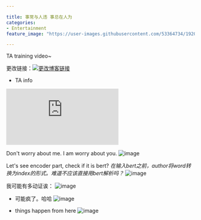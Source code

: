 ```yaml
---

title: 事常与人违 事总在人为
categories:
- Entertainment
feature_image: "https://user-images.githubusercontent.com/53364734/192078882-190b1b14-a1ee-4590-ac1f-56ac81ffeb56.png"

---
```

TA training video~
<!-- more -->

更改链接：[![更改博客链接](https://user-images.githubusercontent.com/53364734/192180297-c1654533-eb5f-4bf9-aa9f-ab830208a5e3.png)](https://github.com/lizeyujack/lizeyujack.github.io/edit/main/_posts/2022-09-26-example-post-thriteen.md)


- TA info

<div class="video">
  <iframe src="https://560-cn-east-2.cdn-vod.huaweicloud.com/asset/67216c11fb06c8497965155f5e390f6c/play_video/2855561ba63e5ffd41c30df43bf682e6.mp4?auth_info=IqoIzqIgNFnhoHmh4%2BPjnfAO3guEZtoJ2UkxASVeG700b4zpUMPNXoSGo1ipAuBY%2FCnmLYnRfaJpKwu%2BXCk3w0r6zLpWKt4y9BCxHnHRnJA%3D.5f0543d040d6aeb32f56b6b558c20cbe" frameborder="0" allowfullscreen title="{{ include.title | default: "Video" }}"></iframe>
</div>

Don't worry about me. I am worry about you.
![image](https://user-images.githubusercontent.com/53364734/192183946-354a8cf5-fa7f-4314-a68a-325e8708789d.png)


Let's see encoder part, check if it is bert?
_在输入bert之前，author将word转换为index的形式。难道不应该直接用bert解析吗？_
![image](https://user-images.githubusercontent.com/53364734/192185922-de846548-5fe8-432b-abe6-2acd2fac6e47.png)

我可能有多动证诶：
![image](https://user-images.githubusercontent.com/53364734/192216644-a22278e1-fc24-4b1c-b583-f7331a5dac99.png)

- 可能疯了。哈哈
![image](https://user-images.githubusercontent.com/53364734/192281229-f1595320-78fe-4eb6-a8e5-7ea94116ea1e.png)

- things happen from here
![image](https://user-images.githubusercontent.com/53364734/192291379-b7d7edbc-c740-46d4-bb11-b096a9bd2d78.png)
